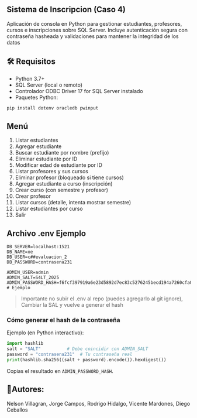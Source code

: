 ## Sistema de Inscripcion (Caso 4)
Aplicación de consola en Python para gestionar estudiantes, profesores, cursos e inscripciones sobre SQL Server. Incluye autenticación segura con contraseña hasheada y validaciones para mantener la integridad de los datos

## 🛠 Requisitos
- Python 3.7+
- SQL Server (local o remoto)
- Controlador ODBC Driver 17 for SQL Server instalado
- Paquetes Python:
```bash
pip install dotenv oracledb pwinput
```

## Menú
1. Listar estudiantes
2. Agregar estudiante
3. Buscar estudiante por nombre (prefijo)
4. Eliminar estudiante por ID
5. Modificar edad de estudiante por ID
6. Listar profesores y sus cursos
7. Eliminar profesor (bloqueado si tiene cursos)
8. Agregar estudiante a curso (inscripción)
9. Crear curso (con semestre y profesor)
10. Crear profesor
11. Listar cursos (detalle, intenta mostrar semestre)
12. Listar estudiantes por curso
13. Salir



## Archivo .env Ejemplo
```env
DB_SERVER=localhost:1521
DB_NAME=xe
DB_USER=c##evaluacion_2
DB_PASSWORD=contrasena231

ADMIN_USER=admin
ADMIN_SALT=S4LT_2025
ADMIN_PASSWORD_HASH=f6fcf397919a6e23d5892d7ec83c5276245becd194a7260cfa060999a2cf7489  # Ejemplo
```
>Importante no subir el .env al repo (puedes agregarlo al git ignore), Cambiar la SAL y vuelve a generar el hash 


### Cómo generar el hash de la contraseña
Ejemplo (en Python interactivo):
```python
import hashlib
salt = "SALT"          # Debe coincidir con ADMIN_SALT
password = "contrasena231"  # Tu contraseña real
print(hashlib.sha256((salt + password).encode()).hexdigest())
```
Copias el resultado en `ADMIN_PASSWORD_HASH`.

## 👤Autores:
Nelson Villagran, Jorge Campos, Rodrigo Hidalgo, Vicente Mardones, Diego Ceballos